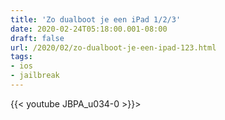 ```yaml
---
title: 'Zo dualboot je een iPad 1/2/3'
date: 2020-02-24T05:18:00.001-08:00
draft: false
url: /2020/02/zo-dualboot-je-een-ipad-123.html
tags: 
- ios
- jailbreak
---
```


{{< youtube JBPA_u034-0 >}}>
